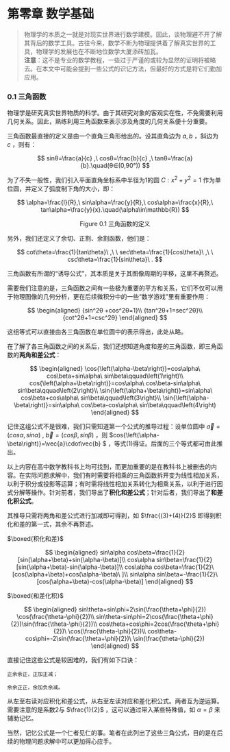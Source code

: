<head>
    <script src="https://cdn.mathjax.org/mathjax/latest/MathJax.js?config=TeX-AMS-MML_HTMLorMML" type="text/javascript"></script>
    <script type="text/x-mathjax-config">
        MathJax.Hub.Config({
            tex2jax: {
            skipTags: ['script', 'noscript', 'style', 'textarea', 'pre'],
            inlineMath: [['$','$']]
            }
        });
    </script>
</head>

# 第零章 数学基础

>物理学的本质之一就是对现实世界进行数学建模。因此，谈物理避不开了解其背后的数学工具。古往今来，数学不断为物理提供着了解真实世界的工具，物理学的发展也在不断地位数学大厦添砖加瓦。<br>
**注意**：这不是专业的数学教程，一些过于严谨的或较为显然的证明将被略去。在本文中可能会提到一些公式的识记方法，但最好的方式是将它们勤加应用。

### 0.1 三角函数
物理学是研究真实世界物质的科学。由于其研究对象的客观实在性，不免需要利用几何关系。因此，熟练利用三角函数来表示涉及角度的几何关系便十分重要。

三角函数最直接的定义是由一个直角三角形给出的。设其直角边为 $a,b$ ，斜边为 $c$ ，则有：

$$
sinθ=\frac{a}{c} ,\ cosθ=\frac{b}{c} ,\   tanθ=\frac{a}{b}.\quad(θ∈(0,90°)) 
$$

为了不失一般性，我们引入平面直角坐标系中半径为1的圆 $C:x^2+y^2=1$ 作为单位圆，并定义了弧度制下角的大小，即：

$$
\alpha=\frac{l}{R},\ sin\alpha=\frac{y}{R},\ cos\alpha=\frac{x}{R},\ tan\alpha=\frac{y}{x}.\quad(\alpha\in\mathbb{R})
$$

$$
\text{Figure 0.1 三角函数的定义}
$$

另外，我们还定义了余切、正割、余割函数，他们是：

$$
cot\theta=\frac{1}{tan\theta}\ ,\ \ sec\theta=\frac{1}{cos\theta}\ ,\ \ csc\theta=\frac{1}{sin\theta}\ .
$$

三角函数有所谓的“诱导公式”，其本质是关于其图像周期的平移，这里不再赘述。

需要我们注意的是，三角函数之间有一些极为重要的平方和关系，它们不仅可以用于物理图像的几何分析，更在后续微积分中的一些“数学游戏”里有重要作用：

$$
\begin{aligned}
{sin^2θ +cos^2θ=1}\\
{tan^2θ+1=sec^2θ}\\
{cot^2θ+1=csc^2θ}
\end{aligned}
$$

这组等式可以直接由各三角函数在单位圆中的表示得出，此处从略。

在了解了各三角函数之间的关系后，我们还想知道角度和差的三角函数，即三角函数的**两角和差公式**：

$$
\begin{aligned}
\cos{\left(\alpha-\beta\right)}=cos\alpha\ cos\beta+sin\alpha\ sin\beta\qquad\left(1\right)\\
cos{\left(\alpha+\beta\right)}=cos\alpha\ cos\beta-sin\alpha\ sin\beta\qquad\left(2\right)\\
\sin{\left(\alpha+\beta\right)}=sin\alpha\ cos\beta+cos\alpha\ sin\beta\qquad\left(3\right)\\
\sin{\left(\alpha-\beta\right)}=sin\alpha\ cos\beta-cos\alpha\ sin\beta\qquad\left(4\right)
\end{aligned}
$$

记住这组公式不是很难，我们只需知道第一个公式的推导过程：设单位圆中 $\vec{a}=\left(cos\alpha,sin\alpha\right)\ ,\ \vec{b}=(cos\beta,sin\beta)$  ，则 $cos{\left(\alpha-\beta\right)}=\vec{a}\cdot\vec{b} $ ，等式(1)得证。后面的三个等式都可由此推出。

以上内容在高中数学教科书上均可找到，而更加重要的是在教科书上被删去的内容。在实际问题求解中，我们有时需要将相乘的三角函数拆开变为线性相加关系，以利于积分或投影等运算；有时需将线性相加关系转化为相乘关系，以利于进行因式分解等操作。针对前者，我们导出了**积化和差公式**；针对后者，我们导出了**和差化积公式**。

其推导只需将两角和差公式进行加减即可得到，如 $\frac{(3)+(4)}{2}$ 即得到积化和差的第一式，其余不再赘述。

$\boxed{积化和差}$

$$
\begin{aligned}
sin\alpha cos\beta=\frac{1}{2}[sin(\alpha+\beta)+sin(\alpha-\beta)]\\
cos\alpha sin\beta=\frac{1}{2}[sin(\alpha+\beta)-sin(\alpha-\beta)]\\
cos\alpha cos\beta=\frac{1}{2}\ [cos(\alpha+\beta)+cos(\alpha-\beta)\ ]\\
sin\alpha sin\beta=-\frac{1}{2}\ [cos(\alpha+\beta)-cos(\alpha-\beta)]
\end{aligned}
$$

$\boxed{和差化积}$

$$
\begin{aligned}
sin\theta+sin\phi=2\sin(\frac{\theta+\phi}{2}) \cos(\frac{\theta-\phi}{2})\\
sin\theta-sin\phi=2\cos(\frac{\theta+\phi}{2})\sin(\frac{\theta-\phi}{2})\\
cos\theta+cos\phi=2cos(\frac{\theta+\phi}{2})\ \cos(\frac{\theta-\phi}{2})\\
cos\theta-cos\phi=-2\sin(\frac{\theta+\phi}{2})\ \sin(\frac{\theta-\phi}{2})
\end{aligned}
$$

直接记住这些公式是较困难的，我们有如下口诀：

```
正余余正，正加正减；

余余正正，余加负余减。
```

从左至右读对应积化和差公式，从右至左读对应和差化积公式。两者互为逆运算。需要注意的是系数2与 $\frac{1}{2}$  ，这可以通过带入某些特殊值，如 $\alpha=\beta$ 来辅助记忆。

当然，记忆公式是一个仁者见仁的事。笔者在此列出了这些三角公式，目的是在后续的物理问题求解中可以更加得心应手。

